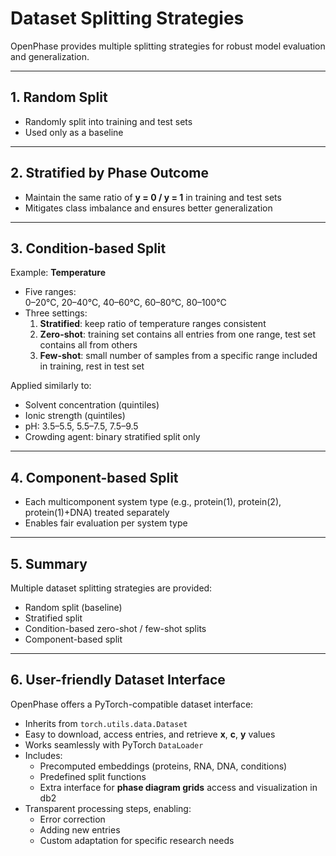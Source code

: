 # Dataset Splitting Strategies

OpenPhase provides multiple splitting strategies for robust model evaluation and generalization.

---

## 1. Random Split
- Randomly split into training and test sets
- Used only as a baseline

---

## 2. Stratified by Phase Outcome
- Maintain the same ratio of **y = 0 / y = 1** in training and test sets  
- Mitigates class imbalance and ensures better generalization

---

## 3. Condition-based Split
Example: **Temperature**
- Five ranges:  
  0–20°C, 20–40°C, 40–60°C, 60–80°C, 80–100°C
- Three settings:
  1. **Stratified**: keep ratio of temperature ranges consistent
  2. **Zero-shot**: training set contains all entries from one range, test set contains all from others
  3. **Few-shot**: small number of samples from a specific range included in training, rest in test set  

Applied similarly to:
- Solvent concentration (quintiles)
- Ionic strength (quintiles)
- pH: 3.5–5.5, 5.5–7.5, 7.5–9.5
- Crowding agent: binary stratified split only

---

## 4. Component-based Split
- Each multicomponent system type (e.g., protein(1), protein(2), protein(1)+DNA) treated separately
- Enables fair evaluation per system type

---

## 5. Summary
Multiple dataset splitting strategies are provided:
- Random split (baseline)
- Stratified split
- Condition-based zero-shot / few-shot splits
- Component-based split

---

## 6. User-friendly Dataset Interface
OpenPhase offers a PyTorch-compatible dataset interface:
- Inherits from `torch.utils.data.Dataset`
- Easy to download, access entries, and retrieve **x**, **c**, **y** values
- Works seamlessly with PyTorch `DataLoader`
- Includes:
  - Precomputed embeddings (proteins, RNA, DNA, conditions)
  - Predefined split functions
  - Extra interface for **phase diagram grids** access and visualization in db2
- Transparent processing steps, enabling:
  - Error correction
  - Adding new entries
  - Custom adaptation for specific research needs
